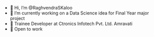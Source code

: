 - 👋 Hi, I’m @RaghvendraSKaloo
- 👀 I’m currently working on a Data Science idea for Final Year major project
- 🌱 Trainee Developer at Ctronics Infotech Pvt. Ltd. Amravati 
- 💞️ Open to work


<!---
RaghvendraSKaloo/RaghvendraSKaloo
--->
